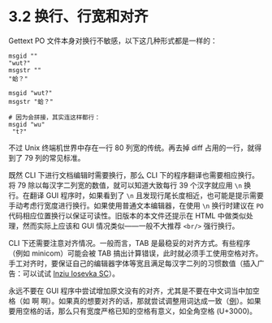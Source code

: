# 3.2 换行、行宽和对齐

Gettext PO 文件本身对换行不敏感，以下这几种形式都是一样的：

```gettext
msgid ""
"wut?"
msgstr ""
"蛤？"

msgid "wut?"
msgstr "蛤？"

# 因为会拼接，其实连这样都行：
msgid "wu"
 "t?"
```

不过 Unix 终端机世界中存在一行 80 列宽的传统。再去掉 diff 占用的一行，就得到了 79 列的常见标准。

既然 CLI 下进行文档编辑时需要换行，那么 CLI 下的程序翻译也需要相应换行。将 79 除以每汉字二列宽的数值，就可以知道大致每行 39 个汉字就应用 `\n` 换行。在翻译 GUI 程序时，如果看到了 `\n` 且发现行尾长度相近，也可能是提示需要手动考虑行宽度进行换行。如果使用普通文本编辑器，在使用 `\n` 换行时建议在 `PO`
代码相应位置换行以保证可读性。旧版本的本文件还提示在 HTML 中做类似处理，然而实际上应该和 GUI 情况类似——一般不大推荐 `<br/>` 强行换行。

CLI 下还需要注意对齐情况。一般而言，TAB 是最稳妥的对齐方式。有些程序（例如 minicom）可能会被 TAB 搞出计算错误，此时就必须手工使用空格对齐。手工对齐时，要保证自己的编辑器字体等宽且满足每汉字二列的习惯数值（插入广告：可以试试 [Inziu Iosevka SC](https://be5invis.github.io/Iosevka/inziu.html)）。

永远不要在 GUI 程序中尝试增加原文没有的对齐，尤其是不要在中文词当中加空格（如 啊  啊）。如果真的想要对齐的话，那就尝试调整用词达成一致（[例](https://github.com/AOSC-Dev/translations/issues/16#issuecomment-178979834)）。如果要用空格的话，那么只有宽度严格已知的空格有意义，如全角空格 (U+3000)。

